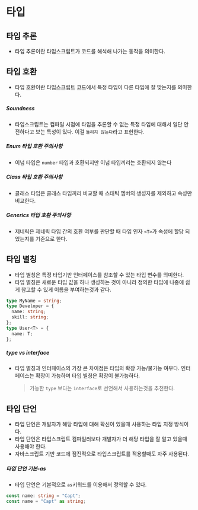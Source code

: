 # 타입

## 타입 추론

- 타입 추론이란 타입스크립트가 코드를 해석해 나가는 동작을 의미한다.

## 타입 호환

- 타입 호환이란 타입스크립트 코드에서 특정 타입이 다른 타입에 잘 맞는지를 의미한다.

##### Soundness

- 타입스크립트는 컴파일 시점에 타입을 추론할 수 없는 특정 타입에 대해서 일단 안전하다고 보는 특성이 있다. 이걸 `들리지 않는다`라고 표현한다.

##### Enum 타입 호환 주의사항

- 이넘 타입은 `number` 타입과 호환되지만 이넘 타입끼리는 호환되지 않는다

##### Class 타입 호환 주의사항

- 클래스 타입은 클래스 타입끼리 비교할 때 스태틱 멤버의 생성자를 제외하고 속성만 비교한다.

##### Generics 타입 호환 주의사항

- 제네릭은 제네릭 타입 간의 호환 여부를 판단할 때 타입 인자 `<T>`가 속성에 할당 되었는지를 기준으로 한다.

## 타입 별칭

- 타입 별칭은 특정 타입기반 인터페이스를 참조할 수 있는 타입 변수를 의미한다.
- 타입 별칭은 새로운 타입 값을 하나 생성하는 것이 아니라 정의한 타입에 나중에 쉽게 참고할 수 있게 이름을 부여하는것과 같다.

```typescript
type MyName = string;
type Developer = {
  name: string;
  skill: string;
};
type User<T> = {
  name: T;
};
```

##### type vs interface

- 타입 별칭과 인터페이스의 가장 큰 차이점은 타입의 확장 가능/불가능 여부다. 인터페이스는 확장이 가능하며 타입 별칭은 확장이 불가능하다.
  > 가능한 `type` 보다는 `interface`로 선언해서 사용하는것을 추천한다.

## 타입 단언

- 타입 단언은 개발자가 해당 타입에 대해 확신이 있을때 사용하는 타입 지정 방식이다.
- 타입 단언은 타입스크립트 컴파일러보다 개발자가 더 해당 타입을 잘 알고 있을때 사용해야 한다.
- 자바스크립트 기반 코드에 점진적으로 타입스크립트를 적용할때도 자주 사용된다.

##### 타입 단언 기본-as

- 타입 단언은 기본적으로 `as`키워드를 이용해서 정의할 수 있다.

```typescript
const name: string = "Capt";
const name = "Capt" as string;
```
